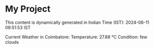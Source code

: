 # My Project

This content is dynamically generated in Indian Time (IST): 2024-06-11 09:51:53 IST


Current Weather in Coimbatore:
Temperature: 27.88 °C
Condition: few clouds
